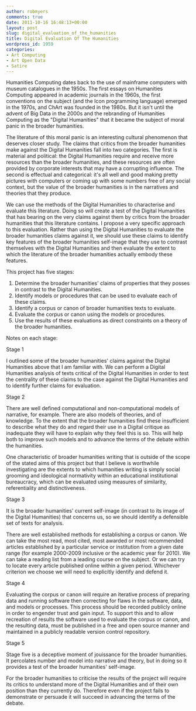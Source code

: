 ```yaml
---
author: robmyers
comments: true
date: 2011-10-16 16:48:13+00:00
layout: post
slug: digital_evaluation_of_the_humanities
title: Digital Evaluation Of The Humanities
wordpress_id: 1959
categories:
- Art Computing
- Art Open Data
- Satire
---
```


Humanities Computing dates back to the use of mainframe computers with museum catalogues in the 1950s. The first essays on Humanities Computing appeared in academic journals in the 1960s, the first conventions on the subject (and the Icon programming language) emerged in the 1970s, and ChArt was founded in the 1980s. But it isn't until the advent of Big Data in the 2000s and the rebranding of Humanities Computing as the "Digital Humanities" that it became the subject of moral panic in the broader humanities.  
  
The literature of this moral panic is an interesting cultural phenomenon that deserves closer study. The claims that critics from the broader humanities make against the Digital Humanities fall into two categories. The first is material and political: the Digital Humanities require and receive more resources than the broader humanities, and these resources are often provided by corporate interests that may have a corrupting influence. The second is effectual and categorical: it's all well and good making pretty pictures with computers or coming up with some numbers free of any social context, but the value of the broader humanities is in the narratives and theories that they produce.  
  
We can use the methods of the Digital Humanities to characterise and evaluate this literature. Doing so will create a test of the Digital Humanities that has bearing on the very claims against them by critics from the broader humanities that this literature contains. I propose a very specific approach to this evaluation. Rather than using the Digital Humanities to evaluate the broader humanities claims against it, we should use these claims to identify key features of the broader humanities self-image that they use to contrast themselves with the Digital Humanities and then evaluate the extent to which the literature of the broader humanities actually embody these features.  
  
This project has five stages:  
  
1. Determine the broader humanities' claims of properties that they posses in contrast to the Digital Humanities.  
2. Identify models or procedures that can be used to evaluate each of these claims.  
3. Identify a corpus or canon of broader humanities texts to evaluate.  
3. Evaluate the corpus or canon using the models or procedures.  
4. Use the results of these evaluations as direct constraints on a theory of the broader humanities.  
  
Notes on each stage:  
  
Stage 1  
  
I outlined some of the broader humanities' claims against the Digital Humanities above that I am familiar with. We can perform a Digital Humanities analysis of texts critical of the Digital Humanities in order to test the centrality of these claims to the case against the Digital Humanities and to identify further claims for evaluation.  
  
Stage 2  
  
There are well defined computational and non-computational models of narrative, for example. There are also models of theories, and of knowledge. To the extent that the broader humanities find these insufficient to describe what they do and regard their use in a Digital critique as inadequate they will have to explain why they feel this is so. This will help both to improve such models and to advance the terms of the debate within the humanities.  
  
One characteristic of broader humanities writing that is outside of the scope of the stated aims of this project but that I believe is worthwhile investigating are the extents to which humanities writing is simply social grooming and ideological normativity within an educational institutional bureaucracy, which can be evaluated using measures of similarity, referentiality and distinctiveness.  
  
Stage 3  
  
It is the broader humanities' current self-image (in contrast to its image of the Digital Humanities) that concerns us, so we should identify a defensible set of texts for analysis.  
  
There are well established methods for establishing a corpus or canon. We can take the most read, most cited, most awarded or most recommended articles established by a particular service or institution from a given date range (for example 2000-2009 inclusive or the academic year for 2010). We can take a reading list from a leading course on the subject. Or we can try to locate every article published online within a given period. Whichever criterion we choose we will need to explicitly identify and defend it.  
  
Stage 4  
  
Evaluating the corpus or canon will require an iterative process of preparing data and running software then correcting for flaws in the software, data, and models or processes. This process should be recorded publicly online in order to engender trust and gain input. To support this and to allow recreation of results the software used to evaluate the corpus or canon, and the resulting data, must be published in a free and open source manner and maintained in a publicly readable version control repository.  
  
Stage 5  
  
Stage five is a deceptive moment of jouissance for the broader humanities. It percolates number and model into narrative and theory, but in doing so it provides a test of the broader humanities' self-image.  
  
For the broader humanities to criticise the results of the project will require its critics to understand more of the Digital Humanities and of their own position than they currently do. Therefore even if the project fails to demonstrate or persuade it will succeed in advancing the terms of the debate.  
  


